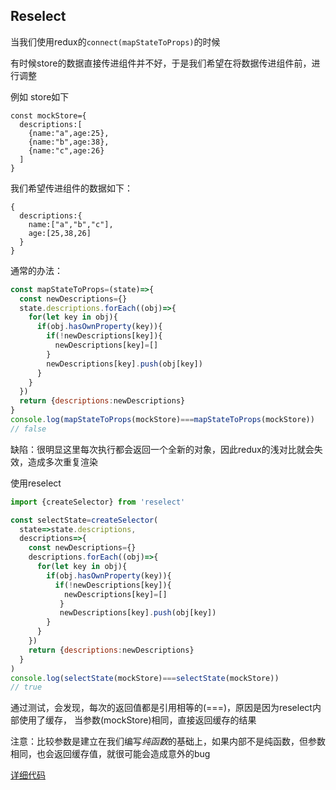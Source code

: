 ## Reselect

当我们使用redux的`connect(mapStateToProps)`的时候

有时候store的数据直接传进组件并不好，于是我们希望在将数据传进组件前，进行调整

例如 store如下
```
const mockStore={
  descriptions:[
    {name:"a",age:25},
    {name:"b",age:38},
    {name:"c",age:26}
  ]
}
```
我们希望传进组件的数据如下：
```
{
  descriptions:{
    name:["a","b","c"],
    age:[25,38,26]
  }
}
```
通常的办法：
```js
const mapStateToProps=(state)=>{
  const newDescriptions={}
  state.descriptions.forEach((obj)=>{
    for(let key in obj){
      if(obj.hasOwnProperty(key)){
        if(!newDescriptions[key]){
          newDescriptions[key]=[]
        }
        newDescriptions[key].push(obj[key])
      }
    }
  })
  return {descriptions:newDescriptions}
}
console.log(mapStateToProps(mockStore)===mapStateToProps(mockStore))
// false
```
缺陷：很明显这里每次执行都会返回一个全新的对象，因此redux的浅对比就会失效，造成多次重复渲染

使用reselect
```js
import {createSelector} from 'reselect'

const selectState=createSelector(
  state=>state.descriptions,
  descriptions=>{
    const newDescriptions={}
    descriptions.forEach((obj)=>{
      for(let key in obj){
        if(obj.hasOwnProperty(key)){
          if(!newDescriptions[key]){
            newDescriptions[key]=[]
           }
           newDescriptions[key].push(obj[key])
        }
      }
    })
    return {descriptions:newDescriptions}
  }
)
console.log(selectState(mockStore)===selectState(mockStore))
// true
```
通过测试，会发现，每次的返回值都是引用相等的(===)，原因是因为reselect内部使用了缓存，
当参数(mockStore)相同，直接返回缓存的结果

注意：比较参数是建立在我们编写*纯函数*的基础上，如果内部不是纯函数，但参数相同，也会返回缓存值，就很可能会造成意外的bug

[详细代码](https://gist.github.com/stonehank/c5de2a4318ee9954503770047c998c7b)